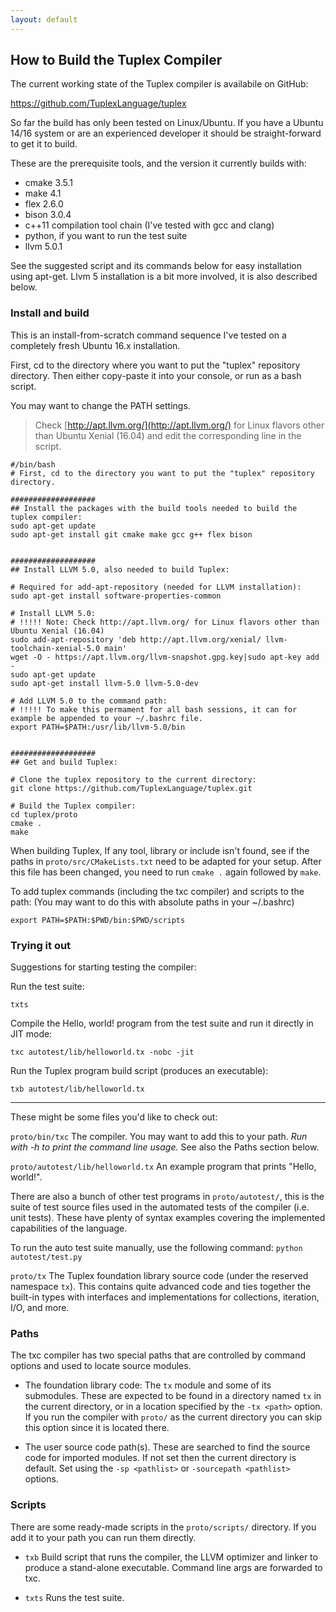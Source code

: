 ```yaml
---
layout: default
---
```

## How to Build the Tuplex Compiler

The current working state of the Tuplex compiler is availabile on GitHub:

<a href="https://github.com/TuplexLanguage/tuplex" target="_blank">https://github.com/TuplexLanguage/tuplex</a>

So far the build has only been tested on Linux/Ubuntu. If you have a Ubuntu 14/16 system or are an experienced developer it should be straight-forward to get it to build.

These are the prerequisite tools, and the version it currently builds with:

* cmake 3.5.1
* make 4.1
* flex 2.6.0
* bison 3.0.4
* c++11 compilation tool chain (I've tested with gcc and clang)
* python, if you want to run the test suite
* llvm 5.0.1

See the suggested script and its commands below for easy installation using apt-get. Llvm 5 installation is a bit more involved, it is also described below.

### Install and build

This is an install-from-scratch command sequence I've tested on a completely fresh Ubuntu 16.x installation.

First, cd to the directory where you want to put the "tuplex" repository directory.
Then either copy-paste it into your console, or run as a bash script.

You may want to change the PATH settings.

> Check [http://apt.llvm.org/](http://apt.llvm.org/) for Linux flavors other than Ubuntu Xenial (16.04) and edit the corresponding line in the script.

```
#/bin/bash
# First, cd to the directory you want to put the "tuplex" repository directory.

###################
## Install the packages with the build tools needed to build the tuplex compiler:
sudo apt-get update
sudo apt-get install git cmake make gcc g++ flex bison


###################
## Install LLVM 5.0, also needed to build Tuplex:

# Required for add-apt-repository (needed for LLVM installation):
sudo apt-get install software-properties-common

# Install LLVM 5.0:
# !!!!! Note: Check http://apt.llvm.org/ for Linux flavors other than Ubuntu Xenial (16.04)
sudo add-apt-repository 'deb http://apt.llvm.org/xenial/ llvm-toolchain-xenial-5.0 main'
wget -O - https://apt.llvm.org/llvm-snapshot.gpg.key|sudo apt-key add -
sudo apt-get update
sudo apt-get install llvm-5.0 llvm-5.0-dev

# Add LLVM 5.0 to the command path:
# !!!!! To make this permament for all bash sessions, it can for example be appended to your ~/.bashrc file.
export PATH=$PATH:/usr/lib/llvm-5.0/bin


###################
## Get and build Tuplex:

# Clone the tuplex repository to the current directory:
git clone https://github.com/TuplexLanguage/tuplex.git

# Build the Tuplex compiler:
cd tuplex/proto
cmake .
make
```

When building Tuplex, If any tool, library or include isn't found, see if the paths in `proto/src/CMakeLists.txt` need to be adapted for your setup. After this file has been changed, you need to run `cmake .` again followed by `make`.

To add tuplex commands (including the txc compiler) and scripts to the path:
(You may want to do this with absolute paths in your ~/.bashrc)

```
export PATH=$PATH:$PWD/bin:$PWD/scripts
```

### Trying it out

Suggestions for starting testing the compiler:

Run the test suite:

    txts

Compile the Hello, world! program from the test suite and run it directly in JIT mode:

    txc autotest/lib/helloworld.tx -nobc -jit

Run the Tuplex program build script (produces an executable):

    txb autotest/lib/helloworld.tx

---

These might be some files you'd like to check out:

`proto/bin/txc` The compiler. You may want to add this to your path. *Run with -h to print the command line usage.* See also the Paths section below.

`proto/autotest/lib/helloworld.tx` An example program that prints "Hello, world!".

There are also a bunch of other test programs in `proto/autotest/`, this is the suite of test source files used in the automated tests of the compiler (i.e. unit tests). These have plenty of syntax examples covering the implemented capabilities of the language.

To run the auto test suite manually, use the following command: `python autotest/test.py`

`proto/tx` The Tuplex foundation library source code (under the reserved namespace `tx`). This contains quite advanced code and ties together the built-in types with interfaces and implementations for collections, iteration, I/O, and more.


### Paths

The txc compiler has two special paths that are controlled by command options and used to locate source modules.

* The foundation library code: The `tx` module and some of its submodules. These are expected to be found in a directory named `tx` in the current directory, or in a location specified by the `-tx <path>` option. If you run the compiler with `proto/` as the current directory you can skip this option since it is located there.

* The user source code path(s). These are searched to find the source code for imported modules. If not set then the current directory is default. Set using the `-sp <pathlist>` or `-sourcepath <pathlist>` options.


### Scripts

There are some ready-made scripts in the `proto/scripts/` directory. If you add it to your path you can run them directly.

* `txb`
Build script that runs the compiler, the LLVM optimizer and linker to produce a stand-alone executable. Command line args are forwarded to txc.

* `txts`
Runs the test suite.
